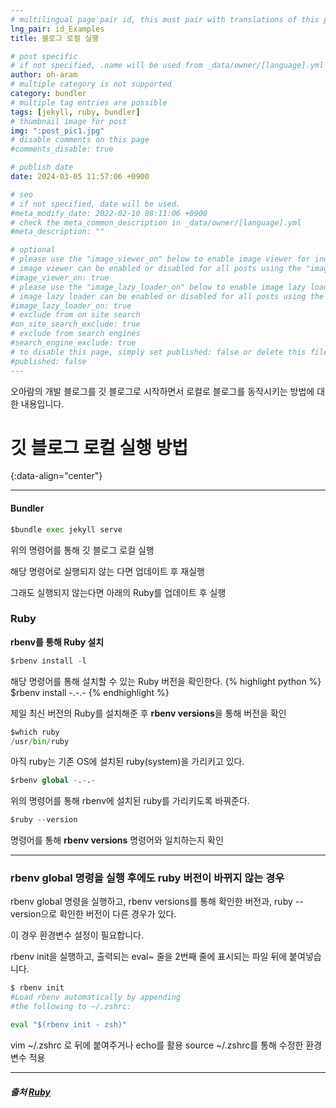 ```yaml
---
# multilingual page pair id, this must pair with translations of this page. (This name must be unique)
lng_pair: id_Examples
title: 블로그 로컬 실행

# post specific
# if not specified, .name will be used from _data/owner/[language].yml
author: oh-aram
# multiple category is not supported
category: bundler
# multiple tag entries are possible
tags: [jekyll, ruby, bundler]
# thumbnail image for post
img: ":post_pic1.jpg"
# disable comments on this page
#comments_disable: true

# publish date
date: 2024-03-05 11:57:06 +0900

# seo
# if not specified, date will be used.
#meta_modify_date: 2022-02-10 08:11:06 +0900
# check the meta_common_description in _data/owner/[language].yml
#meta_description: ""

# optional
# please use the "image_viewer_on" below to enable image viewer for individual pages or posts (_posts/ or [language]/_posts folders).
# image viewer can be enabled or disabled for all posts using the "image_viewer_posts: true" setting in _data/conf/main.yml.
#image_viewer_on: true
# please use the "image_lazy_loader_on" below to enable image lazy loader for individual pages or posts (_posts/ or [language]/_posts folders).
# image lazy loader can be enabled or disabled for all posts using the "image_lazy_loader_posts: true" setting in _data/conf/main.yml.
#image_lazy_loader_on: true
# exclude from on site search
#on_site_search_exclude: true
# exclude from search engines
#search_engine_exclude: true
# to disable this page, simply set published: false or delete this file
#published: false
---
```


<!-- outline-start -->

오아람의 개발 블로그를 깃 블로그로 시작하면서 로컬로 블로그를 동작시키는 방법에 대한 내용입니다.
<!-- outline-end -->

# 깃 블로그 로컬 실행 방법
{:data-align="center"}

***

#### Bundler

```python
$bundle exec jekyll serve
```
위의 명령어를 통해 깃 블로그 로컬 실행

해당 명령어로 실행되지 않는 다면 업데이트 후 재실행

그래도 실행되지 않는다면 아래의 Ruby를 업데이트 후 실행

### Ruby

**rbenv를 통해 Ruby 설치**

```python
$rbenv install -l
```

해당 명령어를 통해 설치할 수 있는 Ruby 버전을 확인한다.
{% highlight python %}
$rbenv install -.-.-
{% endhighlight %}


제일 최신 버전의 Ruby를 설치해준 후 **rbenv versions**을 통해 버전을 확인
```python
$which ruby
/usr/bin/ruby
```

아직 ruby는 기존 OS에 설치된 ruby(system)을 가리키고 있다.
```python
$rbenv global -.-.-
```

위의 명령어를 통해 rbenv에 설치된 ruby를 가리키도록 바꿔준다.
```python
$ruby --version
```

명령어를 통해 **rbenv versions** 명령어와 일치하는지 확인

***
### rbenv global 명령을 실행 후에도 ruby 버전이 바뀌지 않는 경우
rbenv global 명령을 실행하고, rbenv versions를 통해 확인한 버전과, ruby --version으로 확인한 버전이 다른 경우가 있다.

이 경우 환경변수 설정이 필요합니다.

rbenv init을 실행하고, 출력되는 eval~ 줄을 2번째 줄에 표시되는 파일 뒤에 붙여넣습니다.
```python
$ rbenv init
#Load rbenv automatically by appending
#the following to ~/.zshrc:

eval "$(rbenv init - zsh)"
```
vim ~/.zshrc 로 뒤에 붙여주거나 echo를 활용
source ~/.zshrc를 통해 수정한 환경변수 적용

***

##### 출처 [Ruby](https://codecamper.me/blog/122/)
